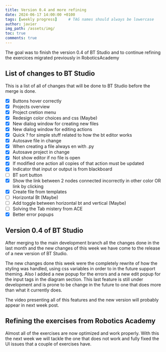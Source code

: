 ```yaml
---
title: Version 0.4 and more refining
date: 2024-06-17 14:00:00 +0100
tags: [weekly progress]     # TAG names should always be lowercase
author: javier
img_path: /assets/img/
toc: true
comments: true
---
```


The goal was to finish the version 0.4 of BT Studio and to continue refining the exercices migrated previously in RoboticsAcademy

## List of changes to BT Studio

This is a list of all of changes that will be done to BT Studio before the merge is done.

- [X] Buttons hover correctly
- [X] Projects overview
- [X] Project cretion menu
- [X] Redesign color choices and css (Maybe)
- [X] New dialog window for creating new files
- [X] New dialog window for editing actions
- [X] Quick ? for simple stuff related to how the bt editor works
- [X] Autosave file in change
- [X] When creating a file always en with .py
- [X] Autosave project in change
- [X] Not show editor if no file is open
- [X] If modified one action all copies of that action must be updated
- [X] Indicator that input or output is from blackboard
- [ ] BT sort button
- [X] Show the link between 2 nodes connected incorrectly in other color OR link by clicking
- [X] Create file from templates
- [ ] Horizontal Bt (Maybe)
- [ ] Add toggle between horizontal bt and vertical (Maybe)
- [ ] Solving the Tab mistery from ACE
- [X] Better error popups

## Version 0.4 of BT Studio

After merging to the main development branch all the changes done in the last month and the new changes of this week we have come to the release of a new version of BT Studio.

The new changes done this week were the completely rewrite of how the styling was handled, using css variables in order to in the future support theming. Also I added a new popup for the errors and a new edit popup for the input tags in the diagram section. This last feature is still under development and is prone to be change in the future to one that does more than what it currently does.

The video presenting all of this features and the new version will probably appear in next week post.

## Refining the exercises from Robotics Academy

Almost all of the exercises are now optimized and work properly. With this the next week we will tackle the one that does not work and fully fixed the UI issues that a couple of exercises have.
